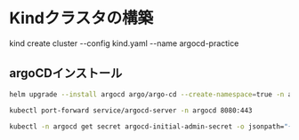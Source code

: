 # Kindクラスタの構築

kind create cluster --config kind.yaml --name argocd-practice

## argoCDインストール
```bash
helm upgrade --install argocd argo/argo-cd --create-namespace=true -n argocd -f helm/argocd/values.yaml
```

```bash
kubectl port-forward service/argocd-server -n argocd 8080:443
```

```bash
kubectl -n argocd get secret argocd-initial-admin-secret -o jsonpath="{.data.password}" | base64 -d
```
